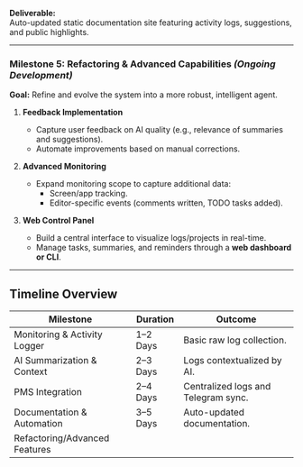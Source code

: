 **Deliverable:**  
Auto-updated static documentation site featuring activity logs, suggestions, and public highlights.

---

### **Milestone 5: Refactoring & Advanced Capabilities** *(Ongoing Development)*  
**Goal:** Refine and evolve the system into a more robust, intelligent agent.

1. **Feedback Implementation**
   - Capture user feedback on AI quality (e.g., relevance of summaries and suggestions).
   - Automate improvements based on manual corrections.

2. **Advanced Monitoring**
   - Expand monitoring scope to capture additional data:
     - Screen/app tracking.
     - Editor-specific events (comments written, TODO tasks added).

3. **Web Control Panel**
   - Build a central interface to visualize logs/projects in real-time.
   - Manage tasks, summaries, and reminders through a **web dashboard or CLI**.

---

## Timeline Overview

| **Milestone**                | **Duration** | **Outcome**                      |
|-------------------------------|--------------|-----------------------------------|
| Monitoring & Activity Logger  | 1–2 Days     | Basic raw log collection.         |
| AI Summarization & Context    | 2–3 Days     | Logs contextualized by AI.        |
| PMS Integration               | 2–4 Days     | Centralized logs and Telegram sync.|
| Documentation & Automation    | 3–5 Days     | Auto-updated documentation.       |
| Refactoring/Advanced Features